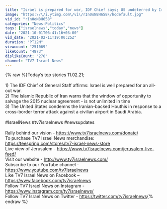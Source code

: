 ```yaml
---
title: "Israel is prepared for war, IDF Chief says; US undeterred by Iran threats - TV7 Israel News 11.02.21"
image: "https:\/\/i.ytimg.com\/vi\/rIn0oN8H658\/hqdefault.jpg"
vid_id: "rIn0oN8H658"
categories: "News-Politics"
tags: ["israelnews","today","news"]
date: "2021-10-01T06:41:16+03:00"
vid_date: "2021-02-11T19:00:25Z"
duration: "PT12M"
viewcount: "251069"
likeCount: "4873"
dislikeCount: "276"
channel: "TV7 Israel News"
---
```

{% raw %}Today’s top stories 11.02.21;<br /><br />1) The IDF Chief of General Staff affirms: Israel is well prepared for an all-out war.<br />2) The Islamic Republic of Iran warns that the window of opportunity to salvage the 2015 nuclear agreement - is not unlimited in time<br />3) The United States condemns the Iranian-backed Houthis in response to a cross-border terror attack against a civilian airport in Saudi Arabia.<br /><br />#IsraelNews #tv7israelnews #newsupdates<br /><br />Rally behind our vision - <a rel="nofollow" target="blank" href="https://www.tv7israelnews.com/donate/">https://www.tv7israelnews.com/donate/</a><br />To purchase TV7 Israel News merchandise:  <a rel="nofollow" target="blank" href="https://teespring.com/stores/tv7-israel-news-store">https://teespring.com/stores/tv7-israel-news-store</a> <br />Live view of Jerusalem - <a rel="nofollow" target="blank" href="https://www.tv7israelnews.com/jerusalem-live-feed/">https://www.tv7israelnews.com/jerusalem-live-feed/</a><br />Visit our website - <a rel="nofollow" target="blank" href="http://www.tv7israelnews.com/">http://www.tv7israelnews.com/</a><br />Subscribe to our YouTube channel - <a rel="nofollow" target="blank" href="https://www.youtube.com/tv7israelnews">https://www.youtube.com/tv7israelnews</a><br />Like TV7 Israel News on Facebook – <a rel="nofollow" target="blank" href="https://www.facebook.com/tv7israelnews">https://www.facebook.com/tv7israelnews</a><br />Follow TV7 Israel News on Instagram - <a rel="nofollow" target="blank" href="https://www.instagram.com/tv7israelnews/">https://www.instagram.com/tv7israelnews/</a><br />Follow TV7 Israel News on Twitter - <a rel="nofollow" target="blank" href="https://twitter.com/tv7israelnews">https://twitter.com/tv7israelnews</a>{% endraw %}
